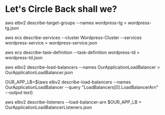 # Let's Circle Back shall we?

aws elbv2 describe-target-groups  --names wordpress-tg > wordpress-tg.json



aws ecs describe-services --cluster Wordpress-Cluster --services wordpress-service > wordpress-service.json

aws ecs describe-task-definition --task-definition wordpress-td > wordpress-td.json


aws elbv2 describe-load-balancers --names OurApplicationLoadBalancer > OurApplicationLoadBalancer.json


OUR_APP_LB=$(aws elbv2 describe-load-balancers --names OurApplicationLoadBalancer --query "LoadBalancers[0].LoadBalancerArn" --output text)

aws elbv2 describe-listeners --load-balancer-arn $OUR_APP_LB > OurApplicationLoadBalancerListeners.json
